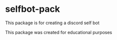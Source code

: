 # selfbot-pack

This package is for creating a discord self bot

This package was created for educational purposes